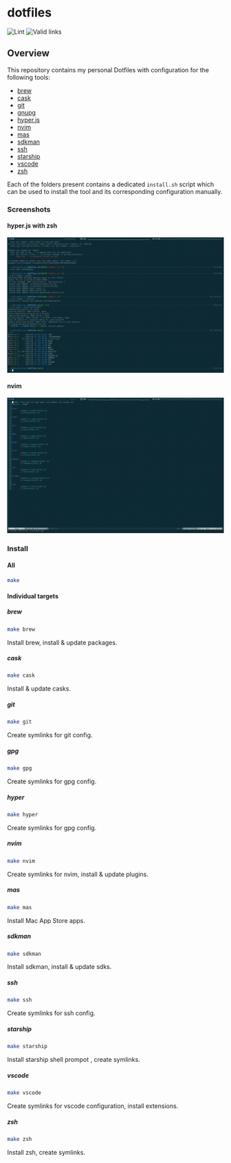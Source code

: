 # dotfiles
![Lint](https://github.com/pkissling/dotfiles/workflows/Lint/badge.svg) ![Valid links](https://github.com/pkissling/dotfiles/workflows/Valid%20links/badge.svg)

## Overview
This repository contains my personal Dotfiles with configuration
for the following tools:
- [brew](https://brew.sh/)
- [cask](https://github.com/Homebrew/homebrew-cask)
- [git](https://git-scm.com/)
- [gnupg](https://gnupg.org/)
- [hyper.js](https://hyper.is/)
- [nvim](https://neovim.io/)
- [mas](https://github.com/mas-cli/mas)
- [sdkman](https://sdkman.io/)
- [ssh](https://www.ssh.com/)
- [starship](https://starship.rs/)
- [vscode](https://code.visualstudio.com/)
- [zsh](https://ohmyz.sh/)

Each of the folders present contains a dedicated `install.sh` script which
can be used to install the tool and its corresponding configuration manually.

### Screenshots
#### hyper.js with zsh
![hyper.js with zsh](/.github/screenshots/hyper_zsh.png)

#### nvim
![nvim](/.github/screenshots/nvim.png)
### Install
#### All
```bash
make
```
#### Individual targets
##### brew
```bash
make brew
```
Install brew, install & update packages.

##### cask
```bash
make cask
```
Install & update casks.

##### git
```bash
make git
```
Create symlinks for git config.

##### gpg
```bash
make gpg
```
Create symlinks for gpg config.

##### hyper
```bash
make hyper
```
Create symlinks for gpg config.

<!-- markdownlint-disable -->
##### nvim
<!-- markdownlint-restore -->
```bash
make nvim
```
Create symlinks for nvim, install & update plugins.

##### mas
```bash
make mas
```
Install Mac App Store apps.

##### sdkman
```bash
make sdkman
```
Install sdkman, install & update sdks.

##### ssh
```bash
make ssh
```
Create symlinks for ssh config.

##### starship
```bash
make starship
```
Install starship shell prompot , create symlinks.

##### vscode
```bash
make vscode
```
Create symlinks for vscode configuration, install extensions.

##### zsh
```bash
make zsh
```
Install zsh, create symlinks.
